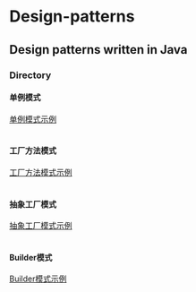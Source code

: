 # Design-patterns
## Design patterns written in Java
### Directory
#### 单例模式
[单例模式示例](docs/singleton/)<br>
<br>

#### 工厂方法模式
[工厂方法模式示例](https://github.com/)<br>
<br>

#### 抽象工厂模式
[抽象工厂模式示例](https://github.com/)<br>
<br>

#### Builder模式
[Builder模式示例](docs/builder/)<br>
<br>




